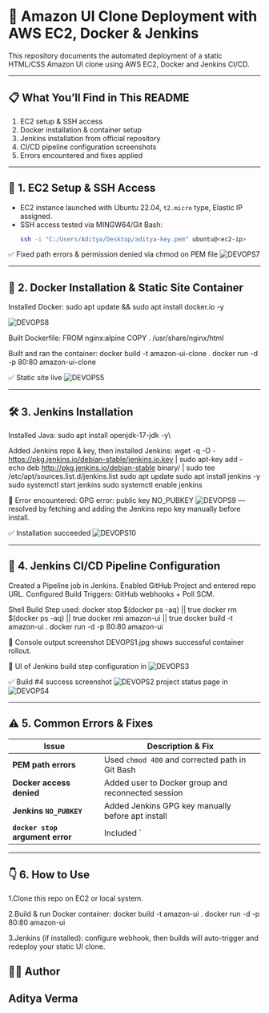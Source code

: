 # 🚀 Amazon UI Clone Deployment with AWS EC2, Docker & Jenkins

This repository documents the automated deployment of a static HTML/CSS Amazon UI clone using AWS EC2, Docker and Jenkins CI/CD.

---

## 📋 What You’ll Find in This README
1. EC2 setup & SSH access
2. Docker installation & container setup
3. Jenkins installation from official repository
4. CI/CD pipeline configuration screenshots
5. Errors encountered and fixes applied

---

## 🧠 1. EC2 Setup & SSH Access

- EC2 instance launched with Ubuntu 22.04, `t2.micro` type, Elastic IP assigned.
- SSH access tested via MINGW64/Git Bash:
  ```bash
  ssh -i "C:/Users/Aditya/Desktop/aditya-key.pem" ubuntu@<ec2-ip>

✅ Fixed path errors & permission denied via chmod on PEM file 
![DEVOPS7](https://github.com/user-attachments/assets/32654e72-909d-4c15-80cc-83f594b05dad)

---

## 🐋 2. Docker Installation & Static Site Container
Installed Docker:
sudo apt update && sudo apt install docker.io -y

![DEVOPS8](https://github.com/user-attachments/assets/90bb50e3-3afd-470d-a25f-5652e1e4100a)

Built Dockerfile:
FROM nginx:alpine
COPY . /usr/share/nginx/html

Built and ran the container:
docker build -t amazon-ui-clone .
docker run -d -p 80:80 amazon-ui-clone

✅ Static site live
![DEVOPS5](https://github.com/user-attachments/assets/052db86a-f6ef-46f1-a391-aad773c39e8f)

---

## 🛠️ 3. Jenkins Installation
Installed Java:
sudo apt install openjdk-17-jdk -y\

Added Jenkins repo & key, then installed Jenkins:
wget -q -O - https://pkg.jenkins.io/debian-stable/jenkins.io.key | sudo apt-key add -
echo deb http://pkg.jenkins.io/debian-stable binary/ | sudo tee /etc/apt/sources.list.d/jenkins.list
sudo apt update
sudo apt install jenkins -y
sudo systemctl start jenkins
sudo systemctl enable jenkins

🔴 Error encountered: GPG error: public key NO_PUBKEY 
![DEVOPS9](https://github.com/user-attachments/assets/76efcb1d-e0fa-4902-aad6-2b07cd6e7bf7)
— resolved by fetching and adding the Jenkins repo key manually before install.

✅ Installation succeeded 
![DEVOPS10](https://github.com/user-attachments/assets/3308ae00-7572-4b8b-8178-70afec36600f)

---

## 🔄 4. Jenkins CI/CD Pipeline Configuration
Created a Pipeline job in Jenkins.
Enabled GitHub Project and entered repo URL.
Configured Build Triggers: GitHub webhooks + Poll SCM.

Shell Build Step used:
docker stop $(docker ps -aq) || true
docker rm $(docker ps -aq) || true
docker rmi amazon-ui || true
docker build -t amazon-ui .
docker run -d -p 80:80 amazon-ui

📸 Console output screenshot DEVOPS1.jpg shows successful container rollout.

🧩 UI of Jenkins build step configuration in 
![DEVOPS3](https://github.com/user-attachments/assets/912d5657-5841-4131-84d0-72beacf566df)


✅ Build #4 success screenshot
![DEVOPS2](https://github.com/user-attachments/assets/225cf25d-a765-4975-a4de-5680f40fd66b)
project status page in 
![DEVOPS4](https://github.com/user-attachments/assets/00284dec-6dd6-4a47-b0d9-477682e598c5)

---

## ⚠️ 5. Common Errors & Fixes
| Issue                            | Description & Fix                                  |
| -------------------------------- | -------------------------------------------------- |
| **PEM path errors**              | Used `chmod 400` and corrected path in Git Bash    |
| **Docker access denied**         | Added user to Docker group and reconnected session |
| **Jenkins `NO_PUBKEY`**          | Added Jenkins GPG key manually before apt install  |
| **`docker stop` argument error** | Included \`                                        |

---

## 👇 6. How to Use

1.Clone this repo on EC2 or local system.

2.Build & run Docker container:
  docker build -t amazon-ui .
  docker run -d -p 80:80 amazon-ui

3.Jenkins (if installed): configure webhook, then builds will auto-trigger and redeploy your static UI clone.


## 👨‍💻 Author
## Aditya Verma


